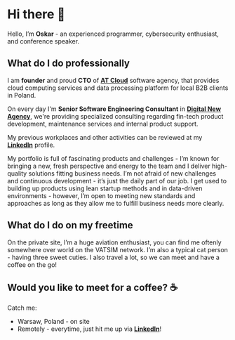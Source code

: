 # Hi there 👋

Hello, I’m **Oskar** - an experienced programmer, cybersecurity enthusiast, and conference speaker. 

## What do I do professionally
I am **founder** and proud **CTO** of **[AT Cloud](https://www.atcloud.pro)** software agency, that provides cloud computing services and data processing platform for local B2B clients in Poland.

On every day I'm **Senior Software Engineering Consultant** in **[Digital New Agency](https://dnatechnology.io/)**, we're providing specialized consulting regarding fin-tech product development, maintenance services and internal product support.

My previous workplaces and other activities can be reviewed at my **[LinkedIn](https://www.linkedin.com/in/oskarbarcz/)** profile.

My portfolio is full of fascinating products and challenges - I’m known for bringing a new, fresh perspective and energy to the team and I deliver high-quality solutions fitting business needs.
I’m not afraid of new challenges and continuous development - it’s just the daily part of our job. I get used to building up products using lean startup methods and in data-driven environments - however, I’m open to meeting new standards and approaches as long as they allow me to fulfill business needs more clearly.

## What do I do on my freetime
On the private site, I’m a huge aviation enthusiast, you can find me oftenly somewhere over world on the VATSIM network. I’m also a typical cat person - having three sweet cuties. I also travel a lot, so we can meet and have a coffee on the go!

## Would you like to meet for a coffee? ☕️
Catch me:

- Warsaw, Poland - on site
- Remotely - everytime, just hit me up via **[LinkedIn](https://www.linkedin.com/in/oskarbarcz/)**!
